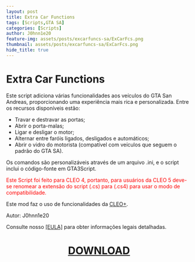 ```yaml
---
layout: post
title: Extra Car Functions
tags: [Scripts,GTA SA]
categories: [Scripts]
author: J0hnn1e20
feature-img: assets/posts/excarfuncs-sa/ExCarFcs.png
thumbnail: assets/posts/excarfuncs-sa/ExCarFcs.png
hide_title: true
---
```


# Extra Car Functions

Este script adiciona várias funcionalidades aos veículos do GTA San Andreas, proporcionando uma experiência mais rica e personalizada. Entre os recursos disponíveis estão:

- Travar e destravar as portas;
- Abrir o porta-malas;
- Ligar e desligar o motor;
- Alternar entre faróis ligados, desligados e automáticos;
- Abrir o vidro do motorista (compatível com veículos que seguem o padrão do GTA SA).

Os comandos são personalizáveis através de um arquivo .ini, e o script inclui o código-fonte em GTA3Script.

<p style="color:red;">Este Script foi feito para CLEO 4, portanto, para usuários da CLEO 5 deve-se renomear a extensão do script (.cs) para (.cs4) para usar o modo de compatibilidade.</p>

Este mod faz o uso de funcionalidades da [CLEO+](https://www.mixmods.com.br/2023/10/cleoplus/).

Autor: J0hnn1e20

Consulte nosso <a href="https://j0hnn1e20.github.io/EULA.html">[EULA]</a> para obter informações legais detalhadas.

<h1 style="text-align: center; color: white;">
    <a href="/assets/posts/excarfuncs-sa/Extra Car Functions v0.2.zip" download>DOWNLOAD</a>
<h1>